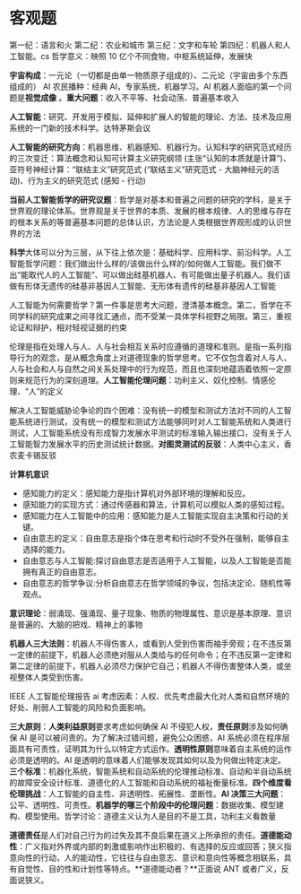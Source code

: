 # 客观题

第一纪：语言和火 第二纪：农业和城市 第三纪：文字和车轮 第四纪：机器人和人工智能。cs 哲学意义：映照 10 亿个不同食物，中枢系统延伸，发展快

**宇宙构成**：一元论（一切都是由单一物质原子组成的）、二元论（宇宙由多个东西组成的）
AI 农民播种：经典 AI，专家系统，机器学习。AI 机器人面临的第一个问题是**视觉成像** 。**重大问题**：收入不平等、社会动荡、普遍基本收入

**人工智能**：研究、开发用于模拟、延伸和扩展人的智能的理论、方法、技术及应用系统的一门新的技术科学。达特茅斯会议

**人工智能的研究方向**：机器思维、机器感知、机器行为。认知科学的研究范式经历的三次变迁：算法概念和认知可计算主义研究纲领 (主张“认知的本质就是计算”)、亚符号神经计算：“联结主义”研究范式 (“联结主义”研究范式 - 大脑神经元的活动)、行为主义的研究范式 (感知 - 行动)

**当前人工智能哲学的研究议题**：哲学是对基本和普遍之问题的研究的学科，是关于世界观的理论体系。世界观是关于世界的本质、发展的根本规律、人的思维与存在的根本关系的等普遍基本问题的总体认识，方法论是人类根据世界观形成的认识世界的方法

**科学**大体可以分为三层，从下往上依次是：基础科学、应用科学、前沿科学。人工智能哲学问题：我们做出什么样的/该做出什么样的/如何做人工智能。我们做不出“能取代人的人工智能”、可以做出硅基机器人、有可能做出量子机器人。我们该做有形体无遗传的硅基非基因人工智能、无形体有遗传的硅基非基因人工智能

人工智能为何需要哲学？第一件事是思考大问题，澄清基本概念。第二，哲学在不同学科的研究成果之间寻找汇通点，而不受某一具体学科视野之局限。第三，重视论证和辩护，相对轻视证据的约束

伦理是指在处理人与人、人与社会相互关系时应遵循的道理和准则。是指一系列指导行为的观念，是从概念角度上对道德现象的哲学思考。它不仅包含着对人与人、人与社会和人与自然之间关系处理中的行为规范，而且也深刻地蕴涵着依照一定原则来规范行为的深刻道理。**人工智能伦理问题**：功利主义、奴化控制、情感伦理、“人”的定义

解决人工智能威胁论争论的四个困难：没有统一的模型和测试方法对不同的人工智能系统进行测试，没有统一的模型和测试方法能够同时对人工智能系统和人类进行测试，人工智能系统没有形成智力发展水平测试的标准输入输出接口，没有关于人工智能智力发展水平的历史测试统计数据。**对图灵测试的反驳**：人类中心主义，香农麦卡锡反驳

**计算机意识**

- 感知能力的定义：感知能力是指计算机对外部环境的理解和反应。
- 感知能力的实现方式：通过传感器和算法，计算机可以模拟人类的感知过程。
- 感知能力在人工智能中的应用：感知能力是人工智能实现自主决策和行动的关键。
- 自由意志的定义：自由意志是指个体在思考和行动时不受外在强制，能够自主选择的能力。
- 自由意志与人工智能:探讨自由意志是否适用于人工智能，以及人工智能是否能拥有真正的自由意志。
- 自由意志的哲学争议:分析自由意志在哲学领域的争议，包括决定论、随机性等观点。

**意识理论**：弱涌现、强涌现、量子现象、物质的物理属性、意识是基本原理、意识是普遍的、大脑的把戏、精神上的事物

**机器人三大法则**：机器人不得伤害人，或看到人受到伤害而袖手旁观；在不违反第一定律的前提下，机器人必须绝对服从人类给与的任何命令；在不违反第一定律和第二定律的前提下，机器人必须尽力保护它自己；机器人不得伤害整体人类，或坐视整体人类受到伤害。

IEEE 人工智能伦理报告 ai 考虑因素：人权、优先考虑最大化对人类和自然环境的好处、削弱人工智能的风险和负面影响。

**三大原则**：**人类利益原则**要求考虑如何确保 AI 不侵犯人权，**责任原则**涉及如何确保 AI 是可以被问责的。为了解决过错问题，避免公众困惑，AI 系统必须在程序层面具有可责性，证明其为什么以特定方式运作。**透明性原则**意味着自主系统的运作必须是透明的。AI 是透明的意味着人们能够发现其如何以及为何做出特定决定。**三个标准**：机器化系统，智能系统和自动系统的伦理推动标准、自动和半自动系统的故障安全设计标准、道德化的人工智能和自动系统的福祉衡量标准。**四个维度看伦理挑战**：人工智能的自主性、非透明性、拓展性、垄断性。**AI 决策三大问题**：公平、透明性、可责性。**机器学的哪三个阶段中的伦理问题**：数据收集、模型建构、模型使用。哲学讨论：道德主义认为人是目的不是工具，功利主义看数量

**道德责任**是人们对自己行为的过失及其不良后果在道义上所承担的责任。**道德能动性**：广义指对外界或内部的刺激或影响作出积极的、有选择的反应或回答；狭义指意向性的行动，人的能动性，它往往与自由意志、意识和意向性等概念相联系，具有自觉性、目的性和计划性等特点。**道德能动者？**正面说 ANT 或者广义，反面说狭义。
